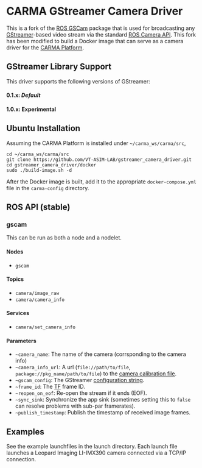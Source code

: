 CARMA GStreamer Camera Driver
===========================================================================================================================

This is a fork of the [ROS GSCam](https://github.com/ros-drivers/gscam) package
that is used for broadcasting any [GStreamer](http://gstreamer.freedesktop.org/)-based
video stream via the standard [ROS Camera API](http://ros.org/wiki/camera_drivers).
This fork has been modified to build a Docker image that can serve as a camera driver
for the [CARMA Platform](https://github.com/usdot-fhwa-stol/carma-platform).

GStreamer Library Support
-------------------------

This driver supports the following versions of GStreamer:

#### 0.1.x: _Default_

#### 1.0.x: Experimental

Ubuntu Installation
------------------------
Assuming the CARMA Platform is installed under `~/carma_ws/carma/src`,
```
cd ~/carma_ws/carma/src
git clone https://github.com/VT-ASIM-LAB/gstreamer_camera_driver.git
cd gstreamer_camera_driver/docker
sudo ./build-image.sh -d
```
After the Docker image is built, add it to the appropriate `docker-compose.yml` file in the `carma-config` directory.

ROS API (stable)
----------------

### gscam

This can be run as both a node and a nodelet.

#### Nodes
* `gscam`

#### Topics
* `camera/image_raw`
* `camera/camera_info`

#### Services
* `camera/set_camera_info`

#### Parameters
* `~camera_name`: The name of the camera (corrsponding to the camera info)
* `~camera_info_url`: A url (`file://path/to/file`, `package://pkg_name/path/to/file`) to the [camera calibration file](http://www.ros.org/wiki/camera_calibration_parsers#File_formats).
* `~gscam_config`: The GStreamer [configuration string](http://wiki.oz9aec.net/index.php?title=Gstreamer_cheat_sheet&oldid=1829).
* `~frame_id`: The [TF](http://www.ros.org/wiki/tf) frame ID.
* `~reopen_on_eof`: Re-open the stream if it ends (EOF).
* `~sync_sink`: Synchronize the app sink (sometimes setting this to `false` can resolve problems with sub-par framerates).
* `~publish_timestamp`: Publish the timestamp of received image frames.

Examples
--------

See the example launchfiles in the launch directory. Each launch file launches
a Leopard Imaging LI-IMX390 camera connected via a TCP/IP connection.
